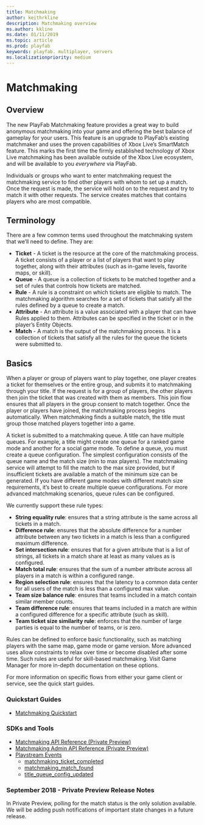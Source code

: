 ```yaml
---
title: Matchmaking
author: keithrkline
description: Matchmaking overview
ms.author: kkline
ms.date: 01/11/2019
ms.topic: article
ms.prod: playfab
keywords: playfab. multiplayer, servers
ms.localizationpriority: medium
---
```


# Matchmaking

## Overview

The new PlayFab Matchmaking feature provides a great way to build anonymous matchmaking into your game and offering the best balance of gameplay for your users. This feature is an upgrade to PlayFab’s existing matchmaker and uses the proven capabilities of Xbox Live’s SmartMatch feature. This marks the first time the firmly established technology of Xbox Live matchmaking has been available outside of the Xbox Live ecosystem, and will be available to you *everywhere* via PlayFab.

Individuals or groups who want to enter matchmaking request the matchmaking service to find other players with whom to set up a match. Once the request is made, the service will hold on to the request and try to match it with other requests. The service creates matches that contains players who are most compatible. 

## Terminology

There are a few common terms used throughout the matchmaking system that we’ll need to define. They are:

+ **Ticket** - A ticket is the resource at the core of the matchmaking process. A ticket consists of a player or a list of players that want to play together, along with their attributes (such as in-game levels, favorite maps, or skill).
+ **Queue** - A queue is a collection of tickets to be matched together and a set of rules that controls how tickets are matched.
+ **Rule** - A rule is a constraint on which tickets are eligible to match. The matchmaking algorithm searches for a set of tickets that satisfy all the rules defined by a queue to create a match.
+ **Attribute** - An attribute is a value associated with a player that can have Rules applied to them. Attributes can be specified in the ticket or in the player’s Entity Objects.
+ **Match** - A match is the output of the matchmaking process. It is a collection of tickets that satisfy all the rules for the queue the tickets were submitted to.

## Basics

When a player or group of players want to play together, one player creates a ticket for themselves or the entire group, and submits it to matchmaking through your title. If the request is for a group of players, the other players then join the ticket that was created with them as members. This join flow ensures that all players in the group consent to match together. Once the player or players have joined, the matchmaking process begins automatically. When matchmaking finds a suitable match, the title must group those matched players together into a game.

A ticket is submitted to a matchmaking queue. A title can have multiple queues. For example, a title might create one queue for a ranked game mode and another for a social game mode. To define a queue, you must create a queue configuration. The simplest configuration consists of the queue name and the match size (min to max players). The matchmaking service will attempt to fill the match to the max size provided, but if insufficient tickets are available a match of the minimum size can be generated. If you have different game modes with different match size requirements, it’s best to create multiple queue configurations. For more advanced matchmaking scenarios, queue rules can be configured.

We currently support these rule types:

+ **String equality rule**: ensures that a string attribute is the same across all tickets in a match.
+ **Difference rule**: ensures that the absolute difference for a number attribute between any two tickets in a match is less than a configured maximum difference.
+ **Set intersection rule**: ensures that for a given attribute that is a list of strings, all tickets in a match share at least as many values as is configured.
+ **Match total rule**: ensures that the sum of a number attribute across all players in a match is within a configured range.
+ **Region selection rule**: ensures that the latency to a common data center for all users of the match is less than a configured max value.
+ **Team size balance rule**: ensures that teams included in a match contain similar member counts.
+ **Team difference rule**: ensures that teams included in a match are within a configured difference for a specific attribute (such as skill).
+ **Team ticket size similarity rule**: enforces that the number of large parties is equal to the number of teams, or is zero.

Rules can be defined to enforce basic functionality, such as matching players with the same map, game mode or game version. More advanced uses allow constraints to relax over time or become disabled after some time. Such rules are useful for skill-based matchmaking. Visit Game Manager for more in-depth documentation on these options.

For more information on specific flows from either your game client or service, see the quick start guides.  

### Quickstart Guides

+ [Matchmaking Quickstart](quickstart-unity.md)

### SDKs and Tools

+ [Matchmaking API Reference (Private Preview)](xref:titleid.playfabapi.com.multiplayer.matchmaking)
+ [Matchmaking Admin API Reference (Private Preview)](xref:titleid.playfabapi.com.multiplayer.matchmakingadmin)
+ [Playstream Events](https://api.playfab.com/playstream/events)
  + [matchmaking_ticket_completed](https://api.playfab.com/playstream/events/matchmaking_ticket_completed)
  + [matchmaking_match_found](https://api.playfab.com/playstream/events/matchmaking_match_found)
  + [title_queue_config_updated](https://api.playfab.com/playstream/events/title_queue_config_updated)

### September 2018 - Private Preview Release Notes

In Private Preview, polling for the match status is the only solution available. We will be adding push notifications of important state changes in a future release.
